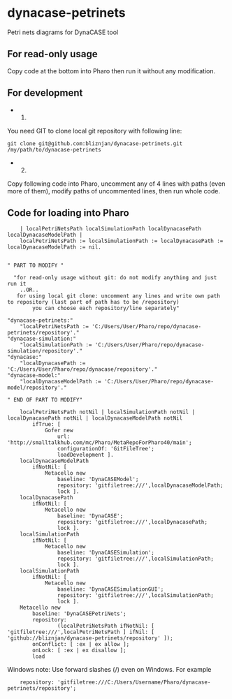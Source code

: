 # dynacase-petrinets
Petri nets diagrams for DynaCASE tool

## For read-only usage
Copy code at the bottom into Pharo then run it without any modification.
## For development
- 1)
You need GIT to clone local git repository with following line:
```
git clone git@github.com:bliznjan/dynacase-petrinets.git /my/path/to/dynacase-petrinets
```

- 2)
Copy following code into Pharo, uncomment any of 4 lines with paths (even more of them), modify paths of uncommented lines, then run whole code.

## Code for loading into Pharo
```
	| localPetriNetsPath localSimulationPath localDynacasePath localDynacaseModelPath |
	localPetriNetsPath := localSimulationPath := localDynacasePath := localDynacaseModelPath := nil.


" PART TO MODIFY "

  "for read-only usage without git: do not modify anything and just run it
    ..OR..
   for using local git clone: uncomment any lines and write own path to repository (last part of path has to be /repository)
	    you can choose each repository/line separately"
	
"dynacase-petrinets:"
	"localPetriNetsPath := 'C:/Users/User/Pharo/repo/dynacase-petrinets/repository'."
"dynacase-simulation:"
	"localSimulationPath := 'C:/Users/User/Pharo/repo/dynacase-simulation/repository'."
"dynacase:"
	"localDynacasePath := 'C:/Users/User/Pharo/repo/dynacase/repository'."
"dynacase-model:"
	"localDynacaseModelPath := 'C:/Users/User/Pharo/repo/dynacase-model/repository'."
		
" END OF PART TO MODIFY"		
		
	localPetriNetsPath notNil | localSimulationPath notNil | localDynacasePath notNil | localDynacaseModelPath notNil
		ifTrue: [ 
			Gofer new
				url: 'http://smalltalkhub.com/mc/Pharo/MetaRepoForPharo40/main';
				configurationOf: 'GitFileTree';
				loadDevelopment ].
	localDynacaseModelPath
		ifNotNil: [ 
			Metacello new
				baseline: 'DynaCASEModel';
				repository: 'gitfiletree:///',localDynacaseModelPath;
				lock ].
	localDynacasePath
		ifNotNil: [ 
			Metacello new
				baseline: 'DynaCASE';
				repository: 'gitfiletree:///',localDynacasePath;
				lock ].
	localSimulationPath
		ifNotNil: [ 
			Metacello new
				baseline: 'DynaCASESimulation';
				repository: 'gitfiletree:///',localSimulationPath;
				lock ].
	localSimulationPath
		ifNotNil: [ 
			Metacello new
				baseline: 'DynaCASESimulationGUI';
				repository: 'gitfiletree:///',localSimulationPath;
				lock ].
	Metacello new
		baseline: 'DynaCASEPetriNets';
		repository:
				(localPetriNetsPath ifNotNil: [ 'gitfiletree:///',localPetriNetsPath ] ifNil: [ 'github://bliznjan/dynacase-petrinets/repository' ]);
		onConflict: [ :ex | ex allow ];
		onLock: [ :ex | ex disallow ];
		load
```

Windows note: Use forward slashes (/) even on Windows. For example
```
    repository: 'gitfiletree:///C:/Users/Username/Pharo/dynacase-petrinets/repository';
```
